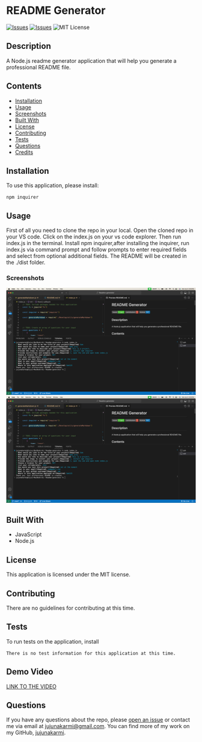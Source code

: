# README Generator
[![Issues](https://img.shields.io/github/issues/jujunakarmi/readme-generator)](https://github.com/jujunakarmi/readme-generator/issues) [![Issues](https://img.shields.io/github/contributors/jujunakarmi/readme-generator)](https://github.com/jujunakarmi/readme-generator/graphs/contributors) ![MIT License](https://img.shields.io/badge/license-MIT-blue)

## Description
A Node.js readme generator application that will help you generate a professional README file.
            
## Contents
* [Installation](#installation)
* [Usage](#usage)
* [Screenshots](#screenshots)
* [Built With](#built-with)
* [License](#license)
* [Contributing](#contributing)
* [Tests](#tests)
* [Questions](#questions)
* [Credits](#credits)

## Installation
To use this application, please install: 
```
npm inquirer
```
    
## Usage
First of all you need to clone the repo in your local. Open the cloned repo in your VS code. Click on the index.js on your vs code explorer. Then run index.js in the terminal. Install npm inquirer,after installing the inquirer, run index.js via command prompt and follow prompts to enter required fields and select from optional additional fields. The README will be created in the ./dist folder. 
    
### Screenshots
![Here is the screenshot image of the application.](./dist/images/screenshot.png)
![Here is the screenshot image of the application.](./dist/images/screenshot.png)
## Built With

* JavaScript
* Node.js
    
## License
This application is licensed under the MIT license.
    
## Contributing
There are no guidelines for contributing at this time.
    
## Tests
To run tests on the application, install
```
There is no test information for this application at this time.
```


 ## Demo Video
[LINK TO THE VIDEO](https://drive.google.com/file/d/1o2DYBsFSUZGH5PKMhj7BdppRg0Dmv14R/view)
## Questions
If you have any questions about the repo, please [open an issue](https://github.com/Jujunakarmi/Readme-generator/issues) or contact me via email at jujunakarmi@gmail.com. You can find more of my work on my GitHub, [jujunakarmi](https://github.com/Jujunakarmi).
    


    
